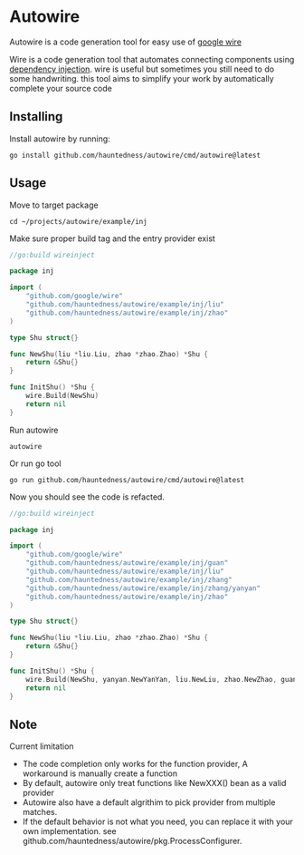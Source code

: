 # Autowire

Autowire is a code generation tool for easy use of [google wire][]

Wire is a code generation tool that automates connecting components using
[dependency injection][]. wire is useful but sometimes you still need to do some handwriting. 
this tool aims to simplify your work by automatically complete your source code


[dependency injection]: https://en.wikipedia.org/wiki/Dependency_injection
[google wire]: https://godoc.org/github.com/google/wire

## Installing

Install autowire by running:

```shell
go install github.com/hauntedness/autowire/cmd/autowire@latest
```

## Usage

Move to target package

```shell
cd ~/projects/autowire/example/inj
```

Make sure proper build tag and the entry provider exist

```go
//go:build wireinject

package inj

import (
	"github.com/google/wire"
	"github.com/hauntedness/autowire/example/inj/liu"
	"github.com/hauntedness/autowire/example/inj/zhao"
)

type Shu struct{}

func NewShu(liu *liu.Liu, zhao *zhao.Zhao) *Shu {
	return &Shu{}
}

func InitShu() *Shu {
	wire.Build(NewShu)
	return nil
}
```

Run autowire

```shell
autowire 
```
Or run go tool

```shell
go run github.com/hauntedness/autowire/cmd/autowire@latest
```

Now you should see the code is refacted.

```go
//go:build wireinject

package inj

import (
	"github.com/google/wire"
	"github.com/hauntedness/autowire/example/inj/guan"
	"github.com/hauntedness/autowire/example/inj/liu"
	"github.com/hauntedness/autowire/example/inj/zhang"
	"github.com/hauntedness/autowire/example/inj/zhang/yanyan"
	"github.com/hauntedness/autowire/example/inj/zhao"
)

type Shu struct{}

func NewShu(liu *liu.Liu, zhao *zhao.Zhao) *Shu {
	return &Shu{}
}

func InitShu() *Shu {
	wire.Build(NewShu, yanyan.NewYanYan, liu.NewLiu, zhao.NewZhao, guan.NewGuan, zhang.NewZhang)
	return nil
}
```

## Note

Current limitation

- The code completion only works for the function provider, A workaround is manually create a function 
- By default, autowire only treat functions like NewXXX() bean as a valid provider
- Autowire also have a default algrithim to pick provider from multiple matches.
- If the default behavior is not what you need, you can replace it with your own implementation. see github.com/hauntedness/autowire/pkg.ProcessConfigurer.